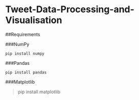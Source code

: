 # Tweet-Data-Processing-and-Visualisation

##Requirements

###NumPy
```
pip install numpy
```

###Pandas

```
pip install pandas
```

###Matplotlib

> pip install matplotlib

